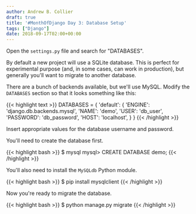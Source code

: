 ```yaml
---
author: Andrew B. Collier
draft: true
title: '#MonthOfDjango Day 3: Database Setup'
tags: ["Django"]
date: 2018-09-17T02:00+00:00
---
```


<!-- https://docs.djangoproject.com/en/2.1/intro/tutorial02/ -->

Open the `settings.py` file and search for "DATABASES".

By default a new project will use a SQLite database. This is perfect for experimental purpose (and, in some cases, can work in production), but generally you'll want to migrate to another database.

There are a bunch of backends available, but we'll use MySQL. Modify the `DATABASES` section so that it looks something like this:

{{< highlight text >}}
DATABASES = {
        'default': {
            'ENGINE': 'django.db.backends.mysql',
            'NAME': 'demo',
            'USER': 'db_user',
            'PASSWORD': 'db_password',
            'HOST': 'localhost',
        }
}
{{< /highlight >}}

Insert appropriate values for the database username and password.

You'll need to create the database first.

{{< highlight bash >}}
$ mysql
mysql> CREATE DATABASE demo;
{{< /highlight >}}

You'll also need to install the `MySQLdb` Python module.

{{< highlight bash >}}
$ pip install mysqlclient
{{< /highlight >}}

Now you're ready to migrate the database.

{{< highlight bash >}}
$ python manage.py migrate
{{< /highlight >}}